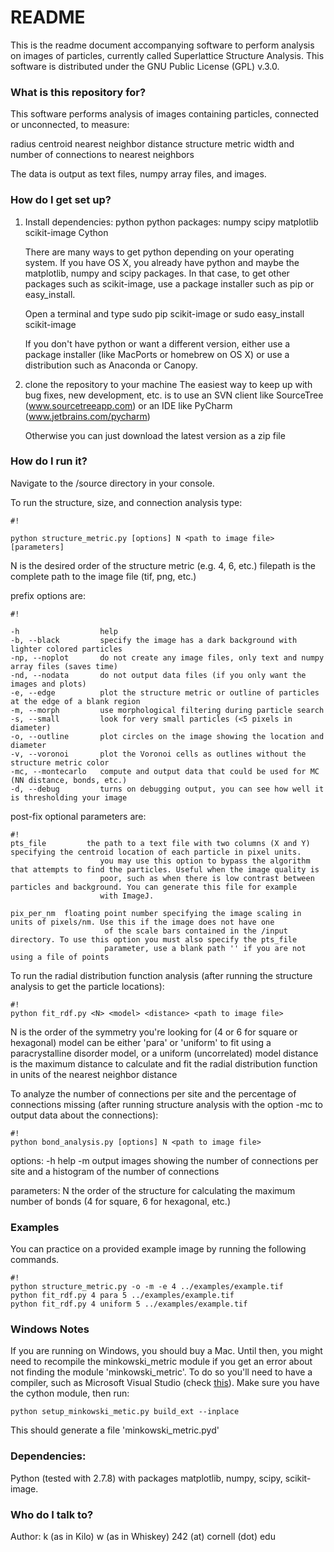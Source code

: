 # README #

This is the readme document accompanying software to perform analysis on images of particles, currently called Superlattice Structure Analysis. This software is distributed under the GNU Public License (GPL) v.3.0.

### What is this repository for? ###

This software performs analysis of images containing particles, connected or unconnected, to measure:

radius
centroid
nearest neighbor distance
structure metric
width and number of connections to nearest neighbors

The data is output as text files, numpy array files, and images.

### How do I get set up? ###

 1. Install dependencies:
    python
    python packages:
        numpy
        scipy
        matplotlib
        scikit-image
        Cython
        
    There are many ways to get python depending on your operating system. If you have OS X,
    you already have python and maybe the matplotlib, numpy and scipy packages. In that case,
    to get other packages such as scikit-image, use a package installer such as pip or easy_install.
    
    Open a terminal and type
        sudo pip scikit-image
        or
        sudo easy_install scikit-image
        
    If you don't have python or want a different version, either use a package installer 
    (like MacPorts or homebrew on OS X) or use a distribution such as Anaconda or Canopy.


 2. clone the repository to your machine
    The easiest way to keep up with bug fixes, new development, etc. is to 
    use an SVN client like SourceTree (www.sourcetreeapp.com) or an IDE like PyCharm (www.jetbrains.com/pycharm)
    
    Otherwise you can just download the latest version as a zip file
    

### How do I run it? ###

Navigate to the /source directory in your console.

To run the structure, size, and connection analysis type:
```
#!

python structure_metric.py [options] N <path to image file> [parameters]
```

N is the desired order of the structure metric (e.g. 4, 6, etc.)
filepath is the complete path to the image file (tif, png, etc.)

prefix options are:
```
#!

-h                  help
-b, --black         specify the image has a dark background with lighter colored particles
-np, --noplot       do not create any image files, only text and numpy array files (saves time)
-nd, --nodata       do not output data files (if you only want the images and plots)
-e, --edge          plot the structure metric or outline of particles at the edge of a blank region
-m, --morph         use morphological filtering during particle search
-s, --small         look for very small particles (<5 pixels in diameter)
-o, --outline       plot circles on the image showing the location and diameter
-v, --voronoi       plot the Voronoi cells as outlines without the structure metric color
-mc, --montecarlo   compute and output data that could be used for MC (NN distance, bonds, etc.)
-d, --debug         turns on debugging output, you can see how well it is thresholding your image
```

post-fix optional parameters are:
```
#!
pts_file         the path to a text file with two columns (X and Y) specifying the centroid location of each particle in pixel units.
                    you may use this option to bypass the algorithm that attempts to find the particles. Useful when the image quality is
                    poor, such as when there is low contrast between particles and background. You can generate this file for example 
                    with ImageJ.

pix_per_nm  floating point number specifying the image scaling in units of pixels/nm. Use this if the image does not have one
                     of the scale bars contained in the /input directory. To use this option you must also specify the pts_file
                     parameter, use a blank path '' if you are not using a file of points

```


To run the radial distribution function analysis (after running the structure analysis to get the particle locations):

```
#!
python fit_rdf.py <N> <model> <distance> <path to image file>
```

N is the order of the symmetry you're looking for (4 or 6 for square or hexagonal)
model can be either 'para' or 'uniform' to fit using a paracrystalline disorder model, or a uniform (uncorrelated) model
distance is the maximum distance to calculate and fit the radial distribution function in units of the nearest neighbor distance

To analyze the number of connections per site and the percentage of connections missing (after running structure analysis with the option -mc to output data about the connections):

```
#!
python bond_analysis.py [options] N <path to image file>
```

options:
-h help
-m output images showing the number of connections per site and a histogram of the number of connections

parameters:
N the order of the structure for calculating the maximum number of bonds (4 for square, 6 for hexagonal, etc.)

### Examples ###
You can practice on a provided example image by running the following commands.
```
#!
python structure_metric.py -o -m -e 4 ../examples/example.tif
python fit_rdf.py 4 para 5 ../examples/example.tif
python fit_rdf.py 4 uniform 5 ../examples/example.tif
```

### Windows Notes ###
If you are running on Windows, you should buy a Mac. Until then, you might need to recompile the minkowski_metric module if you get an error about not finding the module 'minkowski_metric'. To do so you'll need to have a compiler, such as Microsoft Visual Studio (check [this](https://github.com/cython/cython/wiki/CythonExtensionsOnWindows)). Make sure you have the cython module, then run:
```
python setup_minkowski_metic.py build_ext --inplace
```

This should generate a file 'minkowski_metric.pyd'


### Dependencies: ###
Python (tested with 2.7.8) with packages matplotlib, numpy, scipy, scikit-image.

### Who do I talk to? ###
Author:
k (as in Kilo) w (as in Whiskey) 242 (at) cornell (dot) edu